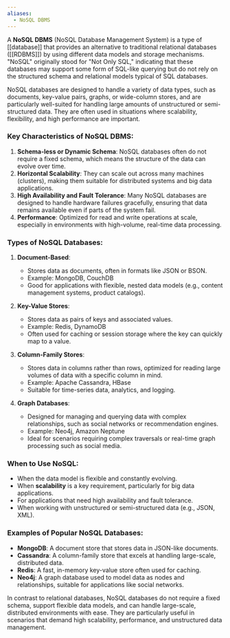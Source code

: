 ```yaml
---
aliases:
  - NoSQL DBMS
---
```

A **NoSQL DBMS** (NoSQL Database Management System) is a type of [[database]] that provides an alternative to traditional relational databases ([[RDBMS]]) by using different data models and storage mechanisms. "NoSQL" originally stood for "Not Only SQL," indicating that these databases may support some form of SQL-like querying but do not rely on the structured schema and relational models typical of SQL databases.

NoSQL databases are designed to handle a variety of data types, such as documents, key-value pairs, graphs, or wide-column stores, and are particularly well-suited for handling large amounts of unstructured or semi-structured data. They are often used in situations where scalability, flexibility, and high performance are important.

### Key Characteristics of NoSQL DBMS:

1. **Schema-less or Dynamic Schema**: NoSQL databases often do not require a fixed schema, which means the structure of the data can evolve over time.
2. **Horizontal Scalability**: They can scale out across many machines (clusters), making them suitable for distributed systems and big data applications.
3. **High Availability and Fault Tolerance**: Many NoSQL databases are designed to handle hardware failures gracefully, ensuring that data remains available even if parts of the system fail.
4. **Performance**: Optimized for read and write operations at scale, especially in environments with high-volume, real-time data processing.

### Types of NoSQL Databases:

1. **Document-Based**:
    
    - Stores data as documents, often in formats like JSON or BSON.
    - Example: MongoDB, CouchDB
    - Good for applications with flexible, nested data models (e.g., content management systems, product catalogs).
      
2. **Key-Value Stores**:
    
    - Stores data as pairs of keys and associated values.
    - Example: Redis, DynamoDB
    - Often used for caching or session storage where the key can quickly map to a value.
      
3. **Column-Family Stores**:
    
    - Stores data in columns rather than rows, optimized for reading large volumes of data with a specific column in mind.
    - Example: Apache Cassandra, HBase
    - Suitable for time-series data, analytics, and logging.
      
4. **Graph Databases**:
    
    - Designed for managing and querying data with complex relationships, such as social networks or recommendation engines.
    - Example: Neo4j, Amazon Neptune
    - Ideal for scenarios requiring complex traversals or real-time graph processing such as social media.

### When to Use NoSQL:

- When the data model is flexible and constantly evolving.
- When **scalability** is a key requirement, particularly for big data applications.
- For applications that need high availability and fault tolerance.
- When working with unstructured or semi-structured data (e.g., JSON, XML).

### Examples of Popular NoSQL Databases:

- **MongoDB**: A document store that stores data in JSON-like documents.
- **Cassandra**: A column-family store that excels at handling large-scale, distributed data.
- **Redis**: A fast, in-memory key-value store often used for caching.
- **Neo4j**: A graph database used to model data as nodes and relationships, suitable for applications like social networks.

In contrast to relational databases, NoSQL databases do not require a fixed schema, support flexible data models, and can handle large-scale, distributed environments with ease. They are particularly useful in scenarios that demand high scalability, performance, and unstructured data management.